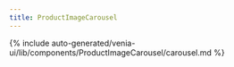 ```yaml
---
title: ProductImageCarousel
---
```


<!--
The reference doc content is generated automatically from the source code.
To update this section, update the doc blocks in the source code
-->

{% include auto-generated/venia-ui/lib/components/ProductImageCarousel/carousel.md %}
